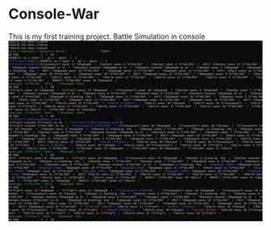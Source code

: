 # Console-War
This is my first training project. Battle Simulation in console
![](https://github.com/ConsoleWarrior/Console-War/blob/master/Screen.jpg)
